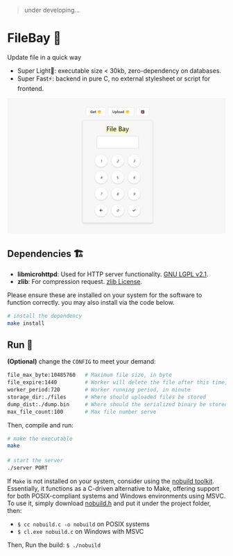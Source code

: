 > under developing...

# FileBay 🥳

Update file in a quick way

+ Super Light🍃: executable size < 30kb, zero-dependency on databases.
+ Super Fast⚡: backend in pure C, no external stylesheet or script for frontend.

![demo](/doc/demo.png)

## Dependencies 🏗️

- **libmicrohttpd**: Used for HTTP server functionality. [GNU LGPL v2.1](https://www.gnu.org/software/libmicrohttpd/).
- **zlib**: For compression request. [zlib License](https://zlib.net/zlib_license.html).

Please ensure these are installed on your system for the software to function correctly. you may also install via the code below.

```bash
# install the dependency
make install
```

## Run 🐎

**(Optional)** change the `CONFIG` to meet your demand:

```bash
file_max_byte:10485760   # Maximum file size, in byte
file_expire:1440         # Worker will delete the file after this time, in minute
worker_period:720        # Worker running period, in minute
storage_dir:./files      # Where should uploaded files be stored
dump_dist:./dump.bin	 # Where should the serialized binary be stored
max_file_count:100       # Max file number serve
```

Then, compile and run:

```bash
# make the executable
make

# start the server
./server PORT
```

If `Make` is not installed on your system, consider using the [nobuild toolkit](https://github.com/tsoding/nobuild). Essentially, it functions as a C-driven alternative to Make, offering support for both POSIX-compliant systems and Windows environments using MSVC. To use it, simply download [nobuild.h](https://github.com/tsoding/nobuild/blob/master/nobuild.h) and put it under the project folder, then:

+ `$ cc nobuild.c -o nobuild` on POSIX systems
+ `$ cl.exe nobuild.c` on Windows with MSVC

Then, Run the build: `$ ./nobuild`
